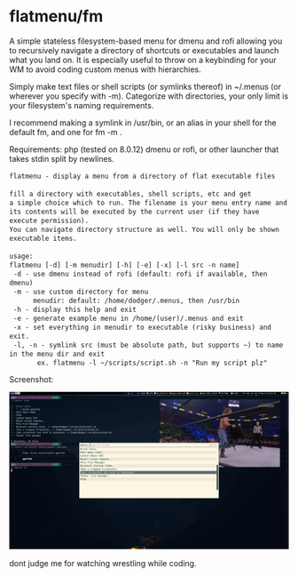 # flatmenu/fm

A simple stateless filesystem-based menu for dmenu and rofi allowing you to recursively navigate a directory of shortcuts or executables and launch what you land on. It is especially useful to throw on a keybinding for your WM to avoid coding custom menus with hierarchies.

Simply make text files or shell scripts (or symlinks thereof) in ~/.menus (or wherever you specify with -m). Categorize with directories, your only limit is your filesystem's naming requirements.

I recommend making a symlink in /usr/bin, or an alias in your shell for the default fm, and one for fm -m .

Requirements: php (tested on 8.0.12)
dmenu or rofi, or other launcher that takes stdin split by newlines.

```text
flatmenu - display a menu from a directory of flat executable files

fill a directory with executables, shell scripts, etc and get
a simple choice which to run. The filename is your menu entry name and
its contents will be executed by the current user (if they have execute permission).
You can navigate directory structure as well. You will only be shown executable items.

usage:
flatmenu [-d] [-m menudir] [-h] [-e] [-x] [-l src -n name]
 -d - use dmenu instead of rofi (default: rofi if available, then dmenu)
 -m - use custom directory for menu
      menudir: default: /home/dodger/.menus, then /usr/bin
 -h - display this help and exit
 -e - generate example menu in /home/(user)/.menus and exit
 -x - set everything in menudir to executable (risky business) and exit.
 -l, -n - symlink src (must be absolute path, but supports ~) to name in the menu dir and exit
       ex. flatmenu -l ~/scripts/script.sh -n "Run my script plz"
```

Screenshot:

![screenshot](https://github.com/dodgerbun/flatmenu/blob/main/sc1.png)

dont judge me for watching wrestling while coding.
